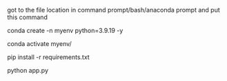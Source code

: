 got to the file location in command prompt/bash/anaconda prompt and put this command

conda create -n myenv python=3.9.19 -y

conda activate myenv/

pip install -r requirements.txt

python app.py
